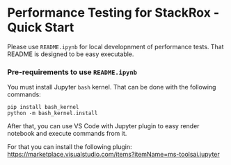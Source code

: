 # Performance Testing for StackRox - Quick Start

Please use `README.ipynb` for local developnment of performance tests. That README is designed to be easy executable.

### Pre-requirements to use `README.ipynb`

You must install Jupyter `bash` kernel. That can be done with the following commands:
```
pip install bash_kernel
python -m bash_kernel.install
```

After that, you can use VS Code with Jupyter plugin to easy render notebook and execute commands from it.

For that you can install the following plugin: https://marketplace.visualstudio.com/items?itemName=ms-toolsai.jupyter
